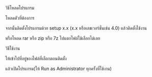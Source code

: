 วิธีโหลดโปรแกรม


โหลดตัวที่ต้องการ 

จากนั้นติดตั้งโปรแกรมด้วย setup x.x (x.x หรือเลขเวอร์ชั่นเช่น 4.0) แล้วติดตั้งใช้งาน

หรือโหลด rar หรือ zip หรือ 7z ไปแตกไฟล์ใช้เลือกได้เลย


วิธีใช้งาน 

ให้เข้าไปที่อยู่ของไฟล์ที่เลือกตอนติดตั้ง

แล้วเปิดโปรแกรม(ให้ Run as Administrator ทุกครั้งที่ใช้งาน)
